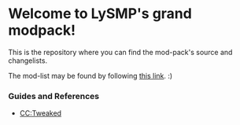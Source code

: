 # Welcome to LySMP's grand modpack!

This is the repository where you can find the mod-pack's source and changelists.

The mod-list may be found by following [this link](modpack/README.md). :)

### Guides and References

- [CC:Tweaked](docs/ComputerCraft/README.md)